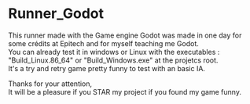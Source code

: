 # Runner_Godot

This runner made with the Game engine Godot was made in one day for some crédits at Epitech and for myself teaching me Godot.  
You can already test it in windows or Linux with the executables : "Build_Linux.86_64" or "Build_Windows.exe" at the projetcs root.  
It's a try and retry game pretty funny to test with an basic IA.  
  
Thanks for your attention,  
It will be a pleasure if you STAR my project if you found my game funny.
